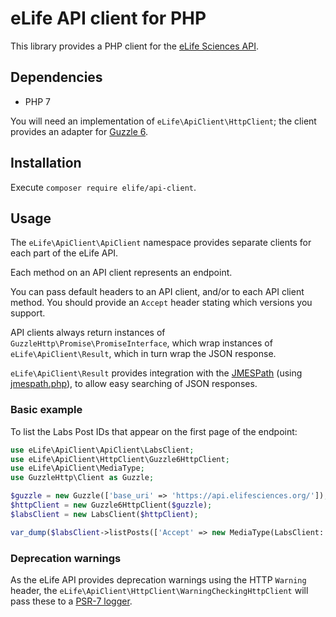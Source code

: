 eLife API client for PHP
========================

This library provides a PHP client for the [eLife Sciences API](https://github.com/elifesciences/api-raml).

Dependencies
------------

* PHP 7

You will need an implementation of `eLife\ApiClient\HttpClient`; the client provides an adapter for [Guzzle 6](http://guzzlephp.org/).

Installation
------------

Execute `composer require elife/api-client`.

Usage
-----

The `eLife\ApiClient\ApiClient` namespace provides separate clients for each part of the eLife API.

Each method on an API client represents an endpoint.

You can pass default headers to an API client, and/or to each API client method. You should provide an `Accept` header stating which versions you support.

API clients always return instances of `GuzzleHttp\Promise\PromiseInterface`, which wrap instances of `eLife\ApiClient\Result`, which in turn wrap the JSON response.

`eLife\ApiClient\Result` provides integration with the [JMESPath](http://jmespath.org/) (using [jmespath.php](https://github.com/jmespath/jmespath.php)), to allow easy searching of JSON responses.

### Basic example

To list the Labs Post IDs that appear on the first page of the endpoint:

```php
use eLife\ApiClient\ApiClient\LabsClient;
use eLife\ApiClient\HttpClient\Guzzle6HttpClient;
use eLife\ApiClient\MediaType;
use GuzzleHttp\Client as Guzzle;

$guzzle = new Guzzle(['base_uri' => 'https://api.elifesciences.org/']);
$httpClient = new Guzzle6HttpClient($guzzle);
$labsClient = new LabsClient($httpClient);

var_dump($labsClient->listPosts(['Accept' => new MediaType(LabsClient::TYPE_POST_LIST, 1)])->wait()->search('items[*].id'));
```

### Deprecation warnings

As the eLife API provides deprecation warnings using the HTTP `Warning` header, the `eLife\ApiClient\HttpClient\WarningCheckingHttpClient` will pass these to a [PSR-7 logger](http://www.php-fig.org/psr/psr-3/).
